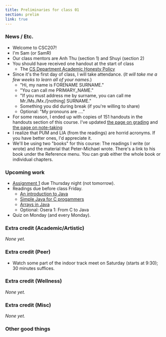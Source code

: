 ```yaml
---
title: Preliminaries for class 01
section: prelim
link: true
---
```

### News / Etc.

* Welcome to CSC207!
* I'm Sam (or SamR)
* Our class mentors are Anh Thu (section 1) and Shuyi (section 2)
* You should have received one handout at the start of class
    * The [CS Department Academic Honesty Policy](http://www.cs.grinnell.edu/academic-honesty-policy)
* Since it's the first day of class, I will take attendance.  (_It will take
  me a few weeks to learn all of your names._)
    * "Hi, my name is FORENAME SURNAME."
    * "You can call me PRIMARY_NAME."
    * "If you must address me by surname, you can call me
      Mr./Ms./Mx./[nothing] SURNAME."
    * Something you did during break (if you're willing to share)
    * Optional: "My pronouns are ...."
* For some reason, I ended up with copies of 151 handouts in the handouts
  section of this course.  I've updated [the page on
  grading](../handouts/grading) and [the page on note-taking](taking-notes)
* I realize that PUM and LIA (from the readings) are horrid acronyms.  If
  you have better ones, I'd appreciate it.
* We'll be using two "books" for this course: The readings I write (or
  wrote) and the material that Peter-Michael wrote.  There's a link
  to his book under the Reference menu.  You can grab either the whole
  book or individual chapters.

### Upcoming work

* [Assignment 1](../assignments/assignment01) due Thursday night (not tomorrow).
* Readings due before class Friday.
    * [An introduction to Java](../readings/intro-java)
    * [Simple Java for C progammers](../readings/simple-java-c)
    * [Arrays in Java](../readings/arrays)
    * Optional: Osera 1: From C to Java
* Quiz on Monday (and every Monday).

### Extra credit (Academic/Artistic)

_None yet._

### Extra credit (Peer)

* Watch some part of the indoor track meet on Saturday (starts at 9:30);
  30 minutes suffices.

### Extra credit (Wellness)

_None yet._

### Extra credit (Misc)

_None yet._

### Other good things


